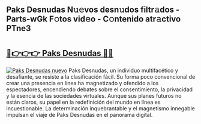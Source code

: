 ## Paks Desnudas N𝚞𝚎vos desn𝚞dos filtr𝚊dos - Parts-wGk F𝚘tos vid𝚎o - C𝚘ntenido atr𝚊ctivo PTne3

# <h2><a href="http://mb89kh.tromn.icu/?c=Paks+Desnudas">🔗👉👉👉 Paks Desnudas 🔗🔗</a></h2>

[![Paks Desnudas nuevo](https://i.imgur.com/pEAQMta.gif)](http://mb89kh.tromn.icu/?c=Paks+Desnudas)
Paks Desnudas, un individuo multifacético y desafiante, se resiste a la clasificación fácil. Su forma poco convencional de crear una presencia en línea ha magnetizado y ofendido a los espectadores, encendiendo debates sobre el consentimiento, la privacidad y la esencia de las sociedades virtuales. Aunque sus planes futuros no están claros, su papel en la redefinición del mundo en línea es incuestionable. La determinación inquebrantable y el magnetismo innegable impulsan el viaje de Paks Desnudas en el panorama digital.
